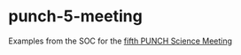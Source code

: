 # punch-5-meeting

Examples from the SOC for the [fifth PUNCH Science Meeting](https://punch.space.swri.edu/punch5meeting.php)
